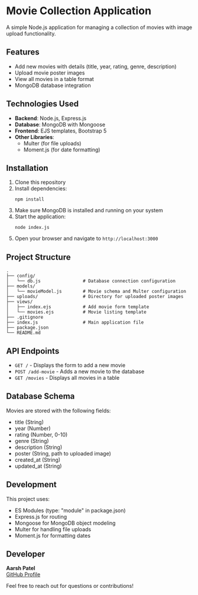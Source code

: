 # Movie Collection Application

A simple Node.js application for managing a collection of movies with image upload functionality.

## Features

-   Add new movies with details (title, year, rating, genre, description)
-   Upload movie poster images
-   View all movies in a table format
-   MongoDB database integration

## Technologies Used

-   **Backend**: Node.js, Express.js
-   **Database**: MongoDB with Mongoose
-   **Frontend**: EJS templates, Bootstrap 5
-   **Other Libraries**:
    -   Multer (for file uploads)
    -   Moment.js (for date formatting)

## Installation

1. Clone this repository
2. Install dependencies:
    ```
    npm install
    ```
3. Make sure MongoDB is installed and running on your system
4. Start the application:
    ```
    node index.js
    ```
5. Open your browser and navigate to `http://localhost:3000`

## Project Structure

```
.
├── config/
│   └── db.js                # Database connection configuration
├── models/
│   └── movieModel.js        # Movie schema and Multer configuration
├── uploads/                 # Directory for uploaded poster images
├── views/
│   ├── index.ejs            # Add movie form template
│   └── movies.ejs           # Movie listing template
├── .gitignore
├── index.js                 # Main application file
├── package.json
└── README.md
```

## API Endpoints

-   `GET /` - Displays the form to add a new movie
-   `POST /add-movie` - Adds a new movie to the database
-   `GET /movies` - Displays all movies in a table

## Database Schema

Movies are stored with the following fields:

-   title (String)
-   year (Number)
-   rating (Number, 0-10)
-   genre (String)
-   description (String)
-   poster (String, path to uploaded image)
-   created_at (String)
-   updated_at (String)

## Development

This project uses:

-   ES Modules (type: "module" in package.json)
-   Express.js for routing
-   Mongoose for MongoDB object modeling
-   Multer for handling file uploads
-   Moment.js for formatting dates

## Developer

**Aarsh Patel**  
[GitHub Profile](https://github.com/aarshpatel)

Feel free to reach out for questions or contributions!
